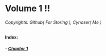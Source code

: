 # Volume 1 !!
###### Copyrights: Github( For Storing ), Cynoser( Me )
#### Index:
##### - [Chapter 1](https://github.com/Cynoser/No-Title-Yet/blob/master/Volume_1/Chapter_1/README.md)
